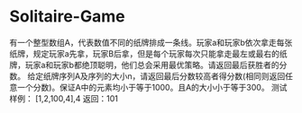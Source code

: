 # Solitaire-Game
  有一个整型数组A，代表数值不同的纸牌排成一条线。玩家a和玩家b依次拿走每张纸牌，规定玩家a先拿，玩家B后拿，但是每个玩家每次只能拿走最左或最右的纸牌，玩家a和玩家b都绝顶聪明，他们总会采用最优策略。请返回最后获胜者的分数。  给定纸牌序列A及序列的大小n，请返回最后分数较高者得分数(相同则返回任意一个分数)。保证A中的元素均小于等于1000。且A的大小小于等于300。 测试样例：  [1,2,100,4],4  返回：101
